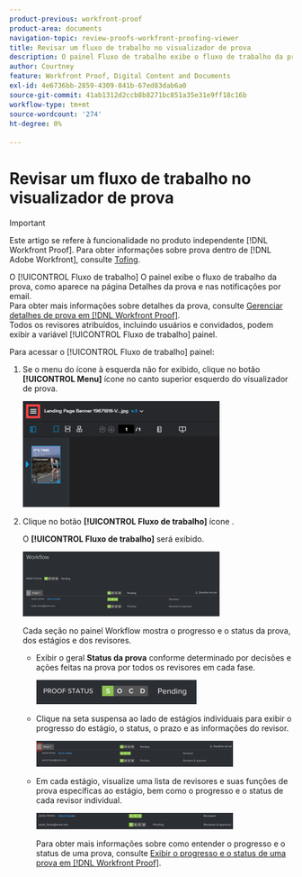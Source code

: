 ```yaml
---
product-previous: workfront-proof
product-area: documents
navigation-topic: review-proofs-workfront-proofing-viewer
title: Revisar um fluxo de trabalho no visualizador de prova
description: O painel Fluxo de trabalho exibe o fluxo de trabalho da prova, como ele é exibido na página Detalhes da prova e em suas notificações por email. Para obter mais informações sobre detalhes da prova, consulte Gerenciar detalhes da prova na Workfront Proof. Todos os revisores atribuídos, incluindo usuários e convidados, podem exibir o painel Fluxo de trabalho .
author: Courtney
feature: Workfront Proof, Digital Content and Documents
exl-id: 4e6736bb-2859-4309-841b-67ed83dab6a0
source-git-commit: 41ab1312d2ccb8b8271bc851a35e31e9ff18c16b
workflow-type: tm+mt
source-wordcount: '274'
ht-degree: 0%

---
```


# Revisar um fluxo de trabalho no visualizador de prova

>[!IMPORTANT]
>
>Este artigo se refere à funcionalidade no produto independente [!DNL Workfront Proof]. Para obter informações sobre prova dentro de [!DNL Adobe Workfront], consulte [Tofing](../../../review-and-approve-work/proofing/proofing.md).

O [!UICONTROL Fluxo de trabalho] O painel exibe o fluxo de trabalho da prova, como aparece na página Detalhes da prova e nas notificações por email.\
Para obter mais informações sobre detalhes da prova, consulte [Gerenciar detalhes de prova em [!DNL Workfront Proof]](../../../workfront-proof/wp-work-proofsfiles/manage-your-work/manage-proof-details.md).\
Todos os revisores atribuídos, incluindo usuários e convidados, podem exibir a variável [!UICONTROL Fluxo de trabalho] painel.

Para acessar o [!UICONTROL Fluxo de trabalho] painel:

1. Se o menu do ícone à esquerda não for exibido, clique no botão **[!UICONTROL Menu]** ícone no canto superior esquerdo do visualizador de prova.

   ![Menu_icon_in_Proofing_Viewer.png](assets/menu-icon-in-proofing-viewer-350x188.png)

1. Clique no botão **[!UICONTROL Fluxo de trabalho]** ícone .

   O **[!UICONTROL Fluxo de trabalho]** será exibido.

   ![](assets/workflow-panel-350x115.png)

   Cada seção no painel Workflow mostra o progresso e o status da prova, dos estágios e dos revisores.

   * Exibir o geral **Status da prova** conforme determinado por decisões e ações feitas na prova por todos os revisores em cada fase.

      ![Captura de tela_2018-05-01_10-23-53.png](assets/screenshot-2018-05-01-10-23-53-285x43.png)

   * Clique na seta suspensa ao lado de estágios individuais para exibir o progresso do estágio, o status, o prazo e as informações do revisor.

      ![Screen_Shot_2018-05-01_at_2.01.22_PM.png](assets/screen-shot-2018-05-01-at-2.01.22-pm-350x46.png)

   * Em cada estágio, visualize uma lista de revisores e suas funções de prova específicas ao estágio, bem como o progresso e o status de cada revisor individual.

      ![Screen_Shot_2018-05-01_at_10.33.37_AM.png](assets/screen-shot-2018-05-01-at-10.33.37-am-350x29.png)

      Para obter mais informações sobre como entender o progresso e o status de uma prova, consulte [Exibir o progresso e o status de uma prova em [!DNL Workfront Proof]](../../../workfront-proof/wp-work-proofsfiles/manage-your-work/view-progress-and-status-of-proof.md).
